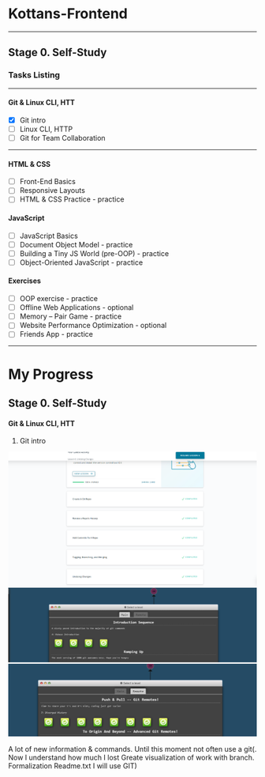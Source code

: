 # Kottans-Frontend
---
## Stage 0. Self-Study

### Tasks Listing
---
#### Git & Linux CLI, HTT
- [x] Git intro
- [ ] Linux CLI, HTTP
- [ ] Git for Team Collaboration
---
#### HTML & CSS
- [ ] Front-End Basics
- [ ] Responsive Layouts
- [ ] HTML & CSS Practice - practice
#### JavaScript
- [ ] JavaScript Basics
- [ ] Document Object Model - practice
- [ ] Building a Tiny JS World (pre-OOP) - practice
- [ ] Object-Oriented JavaScript - practice
#### Exercises
- [ ] OOP exercise - practice
- [ ] Offline Web Applications - optional
- [ ] Memory – Pair Game - practice
- [ ] Website Performance Optimization - optional
- [ ] Friends App - practice
---

# My Progress
## Stage 0. Self-Study

#### Git & Linux CLI, HTT
1. Git intro

![git-comleted](images/1.1-git-intro.png)
![git-comleted](images/1.2-git-intro.png)
![git-comleted](images/1.3-git-intro.png)

A lot of new information & commands. Until this moment not often use a git(. Now I understand how much I lost
Greate visualization of work with branch. Formalization Readme.txt
I will use GIT)